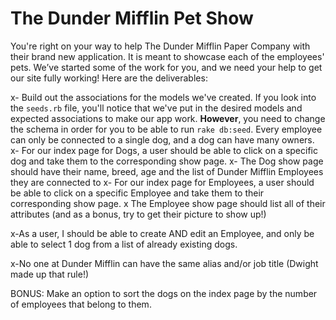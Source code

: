# The Dunder Mifflin Pet Show


You're right on your way to help The Dunder Mifflin Paper Company with their brand new application. It is meant to 
showcase each of the employees' pets. We’ve started some of the work for you, and we need your help to get our site fully working! Here are the deliverables:

x- Build out the associations for the models we've created. If you look into the `seeds.rb` file, you'll notice that we've put
in the desired models and expected associations to make our app work. **However**, you need to change the schema in order
for you to be able to run `rake db:seed`. Every employee can only be connected to a single dog, and a dog can have many owners.
x- For our index page for Dogs, a user should be able to click on a specific dog and take them to the corresponding show page.
x- The Dog show page should have their name, breed, age and the list of Dunder Mifflin Employees they are connected to
x- For our index page for Employees, a user should be able to click on a specific Employee and take them to their corresponding show page.
x The Employee show page should list all of their attributes (and as a bonus, try to get their picture to show up!)

x-As a user, I should be able to create AND edit an Employee, and only be able to select 1 dog from a list of already existing dogs.

x-No one at Dunder Mifflin can have the same alias and/or job title (Dwight made up that rule!)

BONUS: Make an option to sort the dogs on the index page by the number of employees that belong to them.

